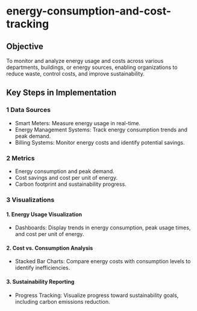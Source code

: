 # energy-consumption-and-cost-tracking
## Objective
To monitor and analyze energy usage and costs across various departments, buildings, or energy sources, enabling organizations to reduce waste, control costs, and improve sustainability.

## Key Steps in Implementation
### 1 Data Sources
  - Smart Meters: Measure energy usage in real-time.
  - Energy Management Systems: Track energy consumption trends and peak demand.
  - Billing Systems: Monitor energy costs and identify potential savings.
### 2 Metrics
 - Energy consumption and peak demand.
 - Cost savings and cost per unit of energy.
 - Carbon footprint and sustainability progress.
### 3 Visualizations
#### 1.	Energy Usage Visualization
  - Dashboards: Display trends in energy consumption, peak usage times, and cost per unit of energy.
#### 2.	Cost vs. Consumption Analysis
  - Stacked Bar Charts: Compare energy costs with consumption levels to identify inefficiencies.
#### 3.	Sustainability Reporting
 - Progress Tracking: Visualize progress toward sustainability goals, including carbon emissions reduction.
